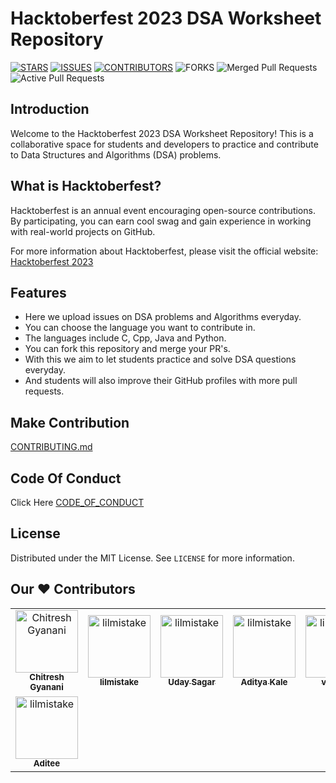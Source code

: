 # Hacktoberfest 2023 DSA Worksheet Repository



[![STARS](https://img.shields.io/github/stars/Chitresh-code/DSA_Worksheet.svg)](https://github.com/Chitresh-code/DSA_Worksheet/stargazers)
[![ISSUES](https://img.shields.io/github/issues/Chitresh-code/DSA_Worksheet.svg)](https://github.com/Chitresh-code/DSA_Worksheet/issues)
[![CONTRIBUTORS](https://img.shields.io/github/contributors/Chitresh-code/DSA_Worksheet.svg)](https://github.com/Chitresh-code/DSA_Worksheet/graphs/contributors)
![FORKS](https://img.shields.io/github/forks/Chitresh-code/DSA_Worksheet?color=blue)
![Merged Pull Requests](https://img.shields.io/github/issues-pr-closed/Chitresh-code/DSA_Worksheet?color=success)
![Active Pull Requests](https://img.shields.io/github/issues-pr/Chitresh-code/DSA_Worksheet?color=blue)


## Introduction
Welcome to the Hacktoberfest 2023 DSA Worksheet Repository! This is a collaborative space for students and developers to practice and contribute to Data Structures and Algorithms (DSA) problems.

## What is Hacktoberfest?

Hacktoberfest is an annual event encouraging open-source contributions. By participating, you can earn cool swag and gain experience in working with real-world projects on GitHub.

For more information about Hacktoberfest, please visit the official website: [Hacktoberfest 2023](https://hacktoberfest.digitalocean.com/)


## Features
- Here we upload issues on DSA problems and Algorithms everyday.
- You can choose the language you want to contribute in.
- The languages include C, Cpp, Java and Python.
- You can fork this repository and merge your PR's.
- With this we aim to let students practice and solve DSA questions everyday.
- And students will also improve their GitHub profiles with more pull requests.


## Make Contribution
[CONTRIBUTING.md](https://github.com/Chitresh-code/DSA_Worksheet/blob/main/CONTRIBUTING.md)


## Code Of Conduct

Click Here [CODE_OF_CONDUCT](https://www.contributor-covenant.org/)





<!-- LICENSE -->
## License

Distributed under the MIT License. See `LICENSE` for more information.

## Our ♥️ Contributors

<table>
    <tbody>
        <tr>
            <td align="center">
                <a href="https://github.com/Chitresh-code">
                    <img src="https://lh3.googleusercontent.com/a/ACg8ocJmT-5SrkJFTrkm6TjbwXNjqIwLpHXnAsOHjq_oxM-F02A2=s288-c-no" width="100px;" alt="Chitresh Gyanani"/>
                    <br />
                    <sub><b>Chitresh Gyanani</b></sub>
                </a> 
            </td>
            <td align="center">
                <a href="https://github.com/lilmistake">
                    <img src="https://avatars.githubusercontent.com/u/61899816?v=4" width="100px;" alt="lilmistake"/>
                    <br />
                    <sub><b>lilmistake</b></sub>
                </a> 
            </td>
            <td align="center">
                <a href="https://github.com/UdaySagar-Git">
                    <img src="https://avatars.githubusercontent.com/u/111575806?v=4" width="100px;" alt="lilmistake"/>
                    <br />
                    <sub><b>Uday Sagar</b></sub>
                </a> 
            </td>
            <td align="center">
                <a href="https://github.com/AdityaDKale">
                    <img src="https://avatars.githubusercontent.com/u/115162556?v=4" width="100px;" alt="lilmistake"/>
                    <br />
                    <sub><b>Aditya Kale</b></sub>
                </a> 
            </td>
            <td align="center">
                <a href="https://github.com/vidip21">
                    <img src="https://avatars.githubusercontent.com/u/76873657?v=4" width="100px;" alt="lilmistake"/>
                    <br />
                    <sub><b>vidip21</b></sub>
                </a> 
            </td>
            <td align="center">
                <a href="https://github.com/Faraaz22">
                    <img src="https://avatars.githubusercontent.com/u/130041060?v=4" width="100px;" alt="lilmistake"/>
                    <br />
                    <sub><b>Faraaz Mahmood</b></sub>
                </a> 
            </td>
        </tr>
        <tr>
            <td align="center">
                <a href="https://github.com/gitaditee">
                    <img src="https://avatars.githubusercontent.com/u/119937632?v=4" width="100px;" alt="lilmistake"/>
                    <br />
                    <sub><b>Aditee</b></sub>
                </a> 
            </td>
        </tr>
    </tbody>
</table>
